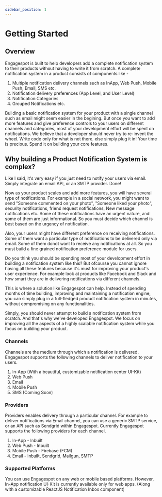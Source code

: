 ```yaml
---
sidebar_position: 1
---
```


# Getting Started

## Overview

Engagespot is built to help developers add a complete notification system to their products without having to write it from scratch. A complete notification system in a product consists of components like -

1. Multiple notification delivery channels such as InApp, Web Push, Mobile Push, Email, SMS etc.
2. Notification delivery preferences (App Level, and User Level)
3. Notification Categories
4. Grouped Notifications etc.

Building a basic notification system for your product with a single channel such as email might seem easier in the begining. But once you want to add more features and give preference controls to your users on different channels and categories, most of your development effort will be spent on notifications. We believe that a developer should never try to re-invent the wheel. Write code only for what is not there, else simply plug it in! Your time is precious. Spend it on building your core features.

## Why building a Product Notification System is complex?

Like I said, it's very easy if you just need to notify your users via email. Simply integrate an email API, or an SMTP provider. Done!

Now as your product scales and add more features, you will have several type of notifications. For example in a social network, you might want to send "Someone commented on your photo", "Someone liked your photo", security notifications, friend request notifications, New message notifications etc. Some of these notifications have an urgent nature, and some of them are just informational. So you must decide which channel is best based on the urgency of notification.

Also, your users might have different preference on receiving notifications. Some of them want a particular type of notifications to be delivered only via email. Some of them donot want to receive any notifications at all. So you must build a fine grained notification preference module for users.

Do you think you should be spending most of your development effort in building a notification system like this? But ofcourse you cannot ignore having all these features because it's must for improving your product's user experience. For example look at products like Facebook and Slack and how smart they are in delivering notifications via different channels.

This is where a solution like Engagespot can help. Instead of spending months of time building, improving and maintaining a notification engine, you can simply plug in a full-fledged product notification system in minutes, without compromising on any functionalities.

Simply, you should never attempt to build a notification system from scratch. And that's why we've developed Engagespot. We focus on improving all the aspects of a highly scalable notification system while you focus on building your product.

### Channels

Channels are the medium through which a notification is delivered. Engagespot supports the following channels to deliver notification to your users.

1. In-App (With a beautiful, customizable notification center UI-Kit)
2. Web Push
3. Email
4. Mobile Push
5. SMS (Coming Soon)

### Providers

Providers enables delivery through a particular channel. For example to deliver notifications via Email channel, you can use a generic SMTP service, or an API such as Sendgrid within Engagespot. Currently Engagespot supports the following providers for each channel.

1. In-App - Inbuilt
2. Web Push - Inbuilt
3. Mobile Push - Firebase (FCM)
4. Email - Inbuilt, Sendgrid, Mailgun, SMTP

### Supported Platforms

You can use Engagespot on any web or mobile based platforms. However, In-App notification UI-Kit is currently available only for web apps. (Along with a customizable ReactJS Notification Inbox component)
